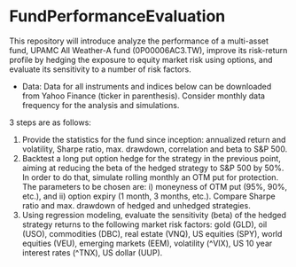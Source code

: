 # FundPerformanceEvaluation
This repository will introduce analyze the performance of a multi-asset fund, UPAMC All Weather-A fund (0P00006AC3.TW), improve its risk-return profile by hedging the exposure to equity market risk using options, and evaluate its sensitivity to a number of risk factors.

- Data: Data for all instruments and indices below can be downloaded from Yahoo Finance (ticker in parenthesis). Consider monthly data frequency for the analysis and simulations.

3 steps are as follows:
1. Provide the statistics for the fund since inception: annualized return and volatility, Sharpe ratio, max. drawdown, correlation and beta to S&P 500.
2. Backtest a long put option hedge for the strategy in the previous point, aiming at reducing the beta of the hedged strategy to S&P 500 by 50%. In order to do that, simulate rolling monthly an OTM put for protection. The parameters to be chosen are: i) moneyness of OTM put (95%, 90%, etc.), and ii) option expiry (1 month, 3 months, etc.). Compare Sharpe ratio and max. drawdown of hedged and unhedged strategies.
3. Using regression modeling, evaluate the sensitivity (beta) of the hedged strategy returns to the following market risk factors: gold (GLD), oil (USO), commodities (DBC), real estate (VNQ), US equities (SPY), world equities (VEU), emerging markets (EEM), volatility (^VIX), US 10 year interest rates (^TNX), US dollar (UUP).
